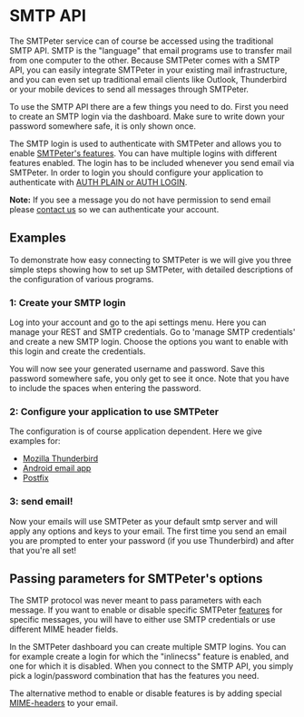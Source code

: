 # SMTP API

The SMTPeter service can of course be accessed using the traditional SMTP
API. SMTP is the "language" that email programs use to transfer mail from 
one computer to the other. Because SMTPeter comes with a SMTP API, you can 
easily integrate SMTPeter in your existing mail infrastructure, and you can 
even set up traditional email clients like Outlook, Thunderbird or your 
mobile devices to send all messages through SMTPeter.







To use the SMTP API there are a few things you need to do. First you need to
create an SMTP login via the dashboard. Make sure to write down your password
somewhere safe, it is only shown once.

The SMTP login is used to authenticate with SMTPeter and allows you to enable
[SMTPeter's features](features). You can have multiple logins
with different features enabled. The login has to be included whenever you send
email via SMTPeter. In order to login you should configure your application to
authenticate with [AUTH PLAIN or AUTH LOGIN](https://en.wikipedia.org/wiki/SMTP_Authentication).

**Note:** If you see a message you do not have permission to send email please
[contact us](mailto:peter@smtpeter.com "send us email") so we can authenticate your account.



## Examples

To demonstrate how easy connecting to SMTPeter is we will give you three simple
steps showing how to set up SMTPeter, with detailed descriptions of the configuration
of various programs.


### 1: Create your SMTP login

Log into your account and go to the api settings menu. Here you can manage your
REST and SMTP credentials. Go to 'manage SMTP credentials' and create a new SMTP
login. Choose the options you want to enable with this login and create the
credentials.

You will now see your generated username and password. Save this password somewhere
safe, you only get to see it once. Note that you have to include the spaces when
entering the password.


### 2: Configure your application to use SMTPeter

The configuration is of course application dependent. Here we give examples
for:

* [Mozilla Thunderbird](thunderbird "Example of setting up Mozilla Thunderbird")
* [Android email app](android "Example of setting up Android email app")
* [Postfix](quick-start/postfix "Example of setting up Postfix")


### 3: send email!

Now your emails will use SMTPeter as your default smtp server and will apply any
options and keys to your email. The first time you send an email you are prompted
to enter your password (if you use Thunderbird) and after that you're all set!


## Passing parameters for SMTPeter's options

The SMTP protocol was never meant to pass parameters with each message. If you want to
enable or disable specific SMTPeter [features](features "SMTPeter Features")
for specific messages, you will have to either use SMTP credentials or use different MIME header fields.

In the SMTPeter dashboard you can create multiple SMTP logins. You can for example
create a login for which the "inlinecss" feature is enabled, and one for which it
is disabled. When you connect to the SMTP API, you simply pick a login/password
combination that has the features you need.

The alternative method to enable or disable features is by adding special
[MIME-headers](mime "MIME headers") to your email.
